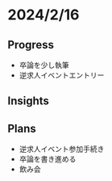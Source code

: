 # 2024/2/16

## Progress

- 卒論を少し執筆
- 逆求人イベントエントリー

## Insights

## Plans

- 逆求人イベント参加手続き
- 卒論を書き進める
- 飲み会
